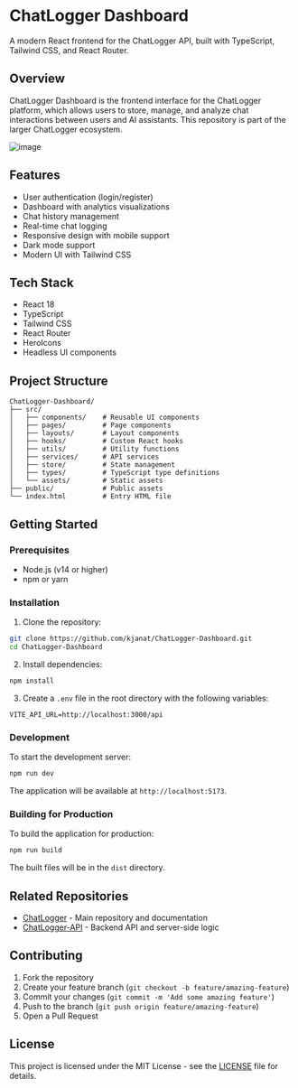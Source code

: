 # ChatLogger Dashboard

A modern React frontend for the ChatLogger API, built with TypeScript, Tailwind CSS, and React Router.

## Overview

ChatLogger Dashboard is the frontend interface for the ChatLogger platform, which allows users to store, manage, and analyze chat interactions between users and AI assistants. This repository is part of the larger ChatLogger ecosystem.

![image](https://github.com/user-attachments/assets/690050b2-f009-40af-862a-8538565047a2)

## Features

- User authentication (login/register)
- Dashboard with analytics visualizations
- Chat history management
- Real-time chat logging
- Responsive design with mobile support
- Dark mode support
- Modern UI with Tailwind CSS

## Tech Stack

- React 18
- TypeScript
- Tailwind CSS
- React Router
- HeroIcons
- Headless UI components

## Project Structure

```plaintext
ChatLogger-Dashboard/
├── src/
│   ├── components/    # Reusable UI components
│   ├── pages/         # Page components
│   ├── layouts/       # Layout components
│   ├── hooks/         # Custom React hooks
│   ├── utils/         # Utility functions
│   ├── services/      # API services
│   ├── store/         # State management
│   ├── types/         # TypeScript type definitions
│   └── assets/        # Static assets
├── public/            # Public assets
└── index.html         # Entry HTML file
```

## Getting Started

### Prerequisites

- Node.js (v14 or higher)
- npm or yarn

### Installation

1. Clone the repository:

```bash
git clone https://github.com/kjanat/ChatLogger-Dashboard.git
cd ChatLogger-Dashboard
```

2. Install dependencies:

```bash
npm install
```

3. Create a `.env` file in the root directory with the following variables:

```env
VITE_API_URL=http://localhost:3000/api
```

### Development

To start the development server:

```bash
npm run dev
```

The application will be available at `http://localhost:5173`.

### Building for Production

To build the application for production:

```bash
npm run build
```

The built files will be in the `dist` directory.

## Related Repositories

- [ChatLogger](https://github.com/kjanat/ChatLogger) - Main repository and documentation
- [ChatLogger-API](https://github.com/kjanat/ChatLogger-API) - Backend API and server-side logic

## Contributing

1. Fork the repository
2. Create your feature branch (`git checkout -b feature/amazing-feature`)
3. Commit your changes (`git commit -m 'Add some amazing feature'`)
4. Push to the branch (`git push origin feature/amazing-feature`)
5. Open a Pull Request

## License

This project is licensed under the MIT License - see the [LICENSE](LICENSE) file for details. 
